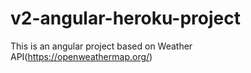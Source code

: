# v2-angular-heroku-project
This is an angular project based on Weather API(https://openweathermap.org/)
